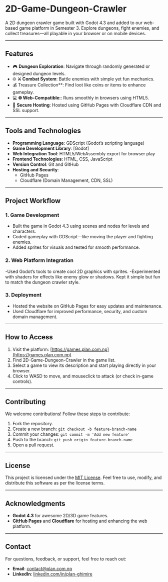 # **2D-Game-Dungeon-Crawler**

A 2D dungeon crawler game built with Godot 4.3 and added to our web-based game platform in Semester 3. Explore dungeons, fight enemies, and collect treasures—all playable in your browser or on mobile devices.

---

## **Features**
- 🎮 **Dungeon Exploration**: Navigate through randomly generated or designed dungeon levels.
- 🌐 **⚔️ Combat System**: Battle enemies with simple yet fun mechanics.
- 💰 Treasure Collection**: Find loot like coins or items to enhance gameplay.
- 💻 **🌐 Web-Compatible:**: Runs smoothly in browsers using HTML5.
- 🔐 **Secure Hosting**: Hosted using GitHub Pages with Cloudflare CDN and SSL support.

---

## **Tools and Technologies**
- **Programming Language**: GDScript (Godot’s scripting language)
- **Game Development Library**:  [Godot]
- **Web Integration Tool**: HTML5/WebAssembly export for browser play
- **Frontend Technologies**: HTML, CSS, JavaScript
- **Version Control**: Git and GitHub
- **Hosting and Security**:
  - GitHub Pages
  - Cloudflare (Domain Management, CDN, SSL)

---

## **Project Workflow**
### 1. **Game Development**
- Built the game in Godot 4.3 using scenes and nodes for levels and characters.
- Coded gameplay with GDScript—like moving the player and fighting enemies.
- Added sprites for visuals and tested for smooth performance.

### 2. **Web Platform Integration**
-Used Godot’s tools to create cool 2D graphics with sprites.
-Experimented with shaders for effects like enemy glow or shadows.
Kept it simple but fun to match the dungeon crawler style.

### 3. **Deployment**
- Hosted the website on GitHub Pages for easy updates and maintenance.
- Used Cloudflare for improved performance, security, and custom domain management.

---

## **How to Access**
1. Visit the platform: [https://games.plan.com.np](https://games.plan.com.np)
2. Find 2D-Game-Dungeon-Crawler in the game list.
3. Select a game to view its description and start playing directly in your browser.
4. Click to WASD to move, and mouseclick to attack (or check in-game controls).

---
## **Contributing**
We welcome contributions! Follow these steps to contribute:
1. Fork the repository.
2. Create a new branch: `git checkout -b feature-branch-name`
3. Commit your changes: `git commit -m 'Add new feature'`
4. Push to the branch: `git push origin feature-branch-name`
5. Open a pull request.

---

## **License**
This project is licensed under the [MIT License](LICENSE). Feel free to use, modify, and distribute this software as per the license terms.

---

## **Acknowledgments**
- **Godot 4.3** for awesome 2D/3D game features.
- **GitHub Pages** and **Cloudflare** for hosting and enhancing the web platform.

---

## **Contact**
For questions, feedback, or support, feel free to reach out:
- **Email**: [contact@plan.com.np](mailto:contact@plan.com.np)
- **LinkedIn**: [linkedin.com/in/plan-ghimire](https://www.linkedin.com/in/plan-ghimire/)
